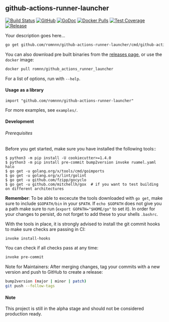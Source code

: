 ## github-actions-runner-launcher

[![Build Status](https://travis-ci.com/romnnn/github_actions_runner_launcher.svg?branch=master)](https://travis-ci.com/romnnn/github_actions_runner_launcher)
[![GitHub](https://img.shields.io/github/license/romnnn/github_actions_runner_launcher)](https://github.com/romnnn/github-actions-runner-launcher)
[![GoDoc](https://godoc.org/github.com/romnnn/github-actions-runner-launcher?status.svg)](https://godoc.org/github.com/romnnn/github-actions-runner-launcher) [![Docker Pulls](https://img.shields.io/docker/pulls/romnn/github_actions_runner_launcher)](https://hub.docker.com/r/romnn/github_actions_runner_launcher) [![Test Coverage](https://codecov.io/gh/romnnn/github_actions_runner_launcher/branch/master/graph/badge.svg)](https://codecov.io/gh/romnnn/github_actions_runner_launcher)
[![Release](https://img.shields.io/github/release/romnnn/github_actions_runner_launcher)](https://github.com/romnnn/github-actions-runner-launcher/releases/latest)

Your description goes here...

```bash
go get github.com/romnnn/github-actions-runner-launcher/cmd/github-actions-runner-launcher
```


You can also download pre built binaries from the [releases page](https://github.com/romnnn/github-actions-runner-launcher/releases), or use the `docker` image:

```bash
docker pull romnn/github_actions_runner_launcher
```

For a list of options, run with `--help`.


#### Usage as a library

```golang
import "github.com/romnnn/github-actions-runner-launcher"
```

For more examples, see `examples/`.


#### Development

######  Prerequisites

Before you get started, make sure you have installed the following tools::

    $ python3 -m pip install -U cookiecutter>=1.4.0
    $ python3 -m pip install pre-commit bump2version invoke ruamel.yaml halo
    $ go get -u golang.org/x/tools/cmd/goimports
    $ go get -u golang.org/x/lint/golint
    $ go get -u github.com/fzipp/gocyclo
    $ go get -u github.com/mitchellh/gox  # if you want to test building on different architectures

**Remember**: To be able to excecute the tools downloaded with `go get`, 
make sure to include `$GOPATH/bin` in your `$PATH`.
If `echo $GOPATH` does not give you a path make sure to run
(`export GOPATH="$HOME/go"` to set it). In order for your changes to persist, 
do not forget to add these to your shells `.bashrc`.

With the tools in place, it is strongly advised to install the git commit hooks to make sure checks are passing in CI:
```bash
invoke install-hooks
```

You can check if all checks pass at any time:
```bash
invoke pre-commit
```

Note for Maintainers: After merging changes, tag your commits with a new version and push to GitHub to create a release:
```bash
bump2version (major | minor | patch)
git push --follow-tags
```

#### Note

This project is still in the alpha stage and should not be considered production ready.

